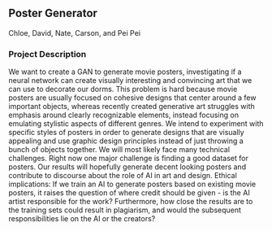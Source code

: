 ## Poster Generator
Chloe, David, Nate, Carson, and Pei Pei

### Project Description

We want to create a GAN to generate movie posters, investigating if a neural network can create visually interesting and convincing art that we can use to decorate our dorms.
This problem is hard because movie posters are usually focused on cohesive designs that center around a few important objects, whereas recently created generative art struggles with emphasis around clearly recognizable elements, instead focusing on emulating stylistic aspects of different genres.
We intend to experiment with specific styles of posters in order to generate designs that are visually appealing and use graphic design principles instead of just throwing a bunch of objects together.
We will most likely face many technical challenges. Right now one major challenge is finding a good dataset for posters.
Our results will hopefully generate decent looking posters and contribute to discourse about the role of AI in art and design.
Ethical implications: 
If we train an AI to generate posters based on existing movie posters, it raises the question of where credit should be given - is the AI artist responsible for the work? Furthermore, how close the results are to the training sets could result in plagiarism, and would the subsequent responsibilities lie on the AI or the creators?
